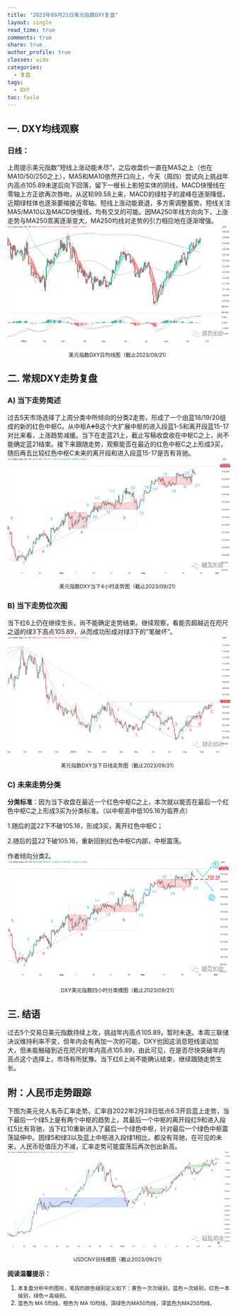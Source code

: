 ```yaml
---
title: "2023年09月21日美元指数DXY复盘"
layout: single
read_time: true
comments: true
share: true
author_profile: true
classes: wide
categories:
  - 复盘
tags:
  - DXY
toc: fasle
---
```

## 一. DXY均线观察
### 日线：
上周提示美元指数”短线上涨动能未尽”，之后收盘价一直在MA5之上（也在MA10/50/250之上），MA5和MA10依然开口向上，今天（周四）尝试向上挑战年内高点105.89未遂后向下回落，留下一根长上影短实体的阴线，MACD快慢线在零轴上方正欲再次唇吻，从这轮99.58上来，MACD的绿柱子的波峰在逐渐降低，近期绿柱体也逐渐萎缩接近零轴。短线上涨动能衰退，多方需调整蓄势。短线关注MA5/MA10以及MACD快慢线，均有交叉的可能。因MA250年线方向向下，上涨走势与MA250乖离逐渐变大，MA250均线对走势的引力相应地在逐渐增强。
 ![道指DJI](/assets/images/2023-09-21-DXY-day.png)
<small><center>美元指数DXY日均线图（截止2023/09/21）</center></small>
## 二. 常规DXY走势复盘
### A) 当下走势简述
过去5天市场选择了上周分类中所倾向的分类2走势，形成了一个由蓝18/19/20组成的新的红色中枢C。从中枢A➕B这个大扩展中枢的进入段蓝1-5和离开段蓝15-17对比来看，上涨趋势减缓。当下在走蓝21上，截止写稿收盘收在中枢C之上，尚不能确定蓝21结束。接下来跟随走势，观察能否在最近的红色中枢C之上形成3买，随后再去比较红色中枢C未来的离开段和进入段蓝15-17是否有背驰。
 ![道指DJI](/assets/images/2023-09-21-DXY-hour.png)
<small><center>美元指数DXY当下4小时走势图（截止2023/09/21）</center></small>
### B) 当下走势位次图
当下红6上仍在继续生长，尚不能确定走势结束。继续观察，看能否超越近在咫尺之遥的绿3下高点105.89，从而成功形成对绿3下的”笔破坏”。
 ![道指DJI](/assets/images/2023-09-21-DXY-day-1.png)
<small><center>美元指数DXY当下日线走势图（截止2023/09/21）</center></small>
### C) 未来走势分类
**分类标准**：因为当下收盘在最近一个红色中枢C之上，本次就以能否在最后一个红色中枢C之上形成3买为分类标准。（以中枢高中低105.16为临界点）

1.随后的蓝22下不破105.16，形成3买，离开红色中枢C；

2.随后的蓝22下破105.16，重新回到红色中枢C内部，中枢震荡。

作者倾向分类2。
 ![道指DJI](/assets/images/2023-09-21-DXY-hour-fl.png)
<small><center>DXY美元指数四小时分类缠图（截止2023/09/21）</center></small>
## 三. 结语
过去5个交易日美元指数持续上攻，挑战年内高点105.89，暂时未遂。本周三联储决议维持利率不变，但年内会有再加一次的可能，DXY也因这消息短线波动加大，但未能触碰到近在咫尺的年内高点105.89，由此可见，在是否尽快突破年内高点这个选择上，市场有所犹豫。当下红6上尚不能确认结束，继续跟随走势生长。

## 附：人民币走势跟踪
下图为美元兑人名币汇率走势。汇率自2022年2月28日低点6.3开启蓝上走势，当下最后一个绿5上是有两个中枢的趋势上，其最后一个中枢的离开段红9和进入段红5比有背驰，当下红10重新进入了最后一个绿色中枢，针对最后一个绿色中枢震荡延伸中。因绿5和绿3以及蓝上中枢进入段绿1相比，都没有背驰，在可见的未来，人民币贬值压力不减，汇率走势可能震荡后再次创出新高。
 ![USDCNY](/assets/images/2023-09-21-USDCNY-day.png)
<small><center>USDCNY日线缠图（截止2023/09/21）</center></small>

**阅读温馨提示：** 
1. <small>本复盘分析中的图形，笔段的颜色级别定义如下：黄色＝次次级别，蓝色＝次级别，红色＝本级别，绿色＝高级别。</small> 
2. <small>蓝色为 MA 5均线，橙色为 MA 10均线，深绿色为MA50均线，深蓝色为MA250均线。</small> 

